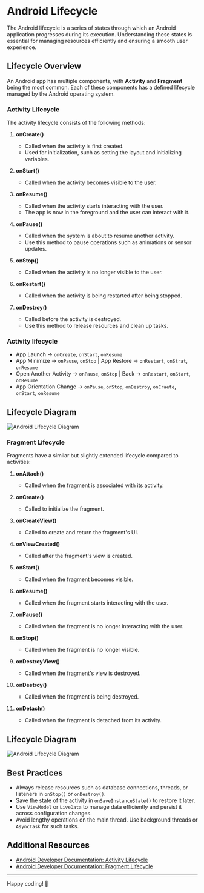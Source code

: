 # Android Lifecycle

The Android lifecycle is a series of states through which an Android application progresses during its execution. Understanding these states is essential for managing resources efficiently and ensuring a smooth user experience.

## Lifecycle Overview

An Android app has multiple components, with **Activity** and **Fragment** being the most common. Each of these components has a defined lifecycle managed by the Android operating system.

### Activity Lifecycle

The activity lifecycle consists of the following methods:

1. **onCreate()**
   - Called when the activity is first created.
   - Used for initialization, such as setting the layout and initializing variables.

2. **onStart()**
   - Called when the activity becomes visible to the user.

3. **onResume()**
   - Called when the activity starts interacting with the user.
   - The app is now in the foreground and the user can interact with it.

4. **onPause()**
   - Called when the system is about to resume another activity.
   - Use this method to pause operations such as animations or sensor updates.

5. **onStop()**
   - Called when the activity is no longer visible to the user.

6. **onRestart()**
   - Called when the activity is being restarted after being stopped.

7. **onDestroy()**
   - Called before the activity is destroyed.
   - Use this method to release resources and clean up tasks.
  
### Activity lifecycle

- App Launch → `onCreate`, `onStart`, `onResume`
- App Minimize → `onPause`, `onStop` | App Restore → `onRestart`, `onStrat`, `onResume`
- Open Another Activity → `onPause`, `onStop` | Back → `onRestart`, `onStart`, `onResume`
- App Orientation Change → `onPause`, `onStop`, `onDestroy`, `onCraete`, `onStart`, `onResume`
  
## Lifecycle Diagram

![Android Lifecycle Diagram](https://developer.android.com/guide/components/images/activity_lifecycle.png)

### Fragment Lifecycle

Fragments have a similar but slightly extended lifecycle compared to activities:

1. **onAttach()**
   - Called when the fragment is associated with its activity.

2. **onCreate()**
   - Called to initialize the fragment.

3. **onCreateView()**
   - Called to create and return the fragment's UI.

4. **onViewCreated()**
   - Called after the fragment's view is created.

5. **onStart()**
   - Called when the fragment becomes visible.

6. **onResume()**
   - Called when the fragment starts interacting with the user.

7. **onPause()**
   - Called when the fragment is no longer interacting with the user.

8. **onStop()**
   - Called when the fragment is no longer visible.

9. **onDestroyView()**
   - Called when the fragment's view is destroyed.

10. **onDestroy()**
    - Called when the fragment is being destroyed.

11. **onDetach()**
    - Called when the fragment is detached from its activity.

## Lifecycle Diagram

![Android Lifecycle Diagram](https://developer.android.com/static/images/guide/fragments/fragment-view-lifecycle.png)

## Best Practices

- Always release resources such as database connections, threads, or listeners in `onStop()` or `onDestroy()`.
- Save the state of the activity in `onSaveInstanceState()` to restore it later.
- Use `ViewModel` or `LiveData` to manage data efficiently and persist it across configuration changes.
- Avoid lengthy operations on the main thread. Use background threads or `AsyncTask` for such tasks.

## Additional Resources

- [Android Developer Documentation: Activity Lifecycle](https://developer.android.com/guide/components/activities/activity-lifecycle)
- [Android Developer Documentation: Fragment Lifecycle](https://developer.android.com/guide/fragments/lifecycle)

 ---
Happy coding! 🎉
